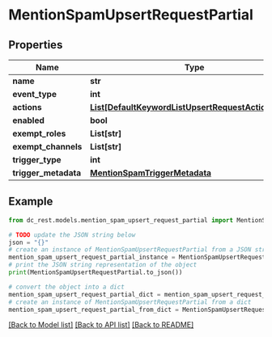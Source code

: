 # MentionSpamUpsertRequestPartial


## Properties

Name | Type | Description | Notes
------------ | ------------- | ------------- | -------------
**name** | **str** |  | [optional] 
**event_type** | **int** |  | [optional] 
**actions** | [**List[DefaultKeywordListUpsertRequestActionsInner]**](DefaultKeywordListUpsertRequestActionsInner.md) |  | [optional] 
**enabled** | **bool** |  | [optional] 
**exempt_roles** | **List[str]** |  | [optional] 
**exempt_channels** | **List[str]** |  | [optional] 
**trigger_type** | **int** |  | [optional] 
**trigger_metadata** | [**MentionSpamTriggerMetadata**](MentionSpamTriggerMetadata.md) |  | [optional] 

## Example

```python
from dc_rest.models.mention_spam_upsert_request_partial import MentionSpamUpsertRequestPartial

# TODO update the JSON string below
json = "{}"
# create an instance of MentionSpamUpsertRequestPartial from a JSON string
mention_spam_upsert_request_partial_instance = MentionSpamUpsertRequestPartial.from_json(json)
# print the JSON string representation of the object
print(MentionSpamUpsertRequestPartial.to_json())

# convert the object into a dict
mention_spam_upsert_request_partial_dict = mention_spam_upsert_request_partial_instance.to_dict()
# create an instance of MentionSpamUpsertRequestPartial from a dict
mention_spam_upsert_request_partial_from_dict = MentionSpamUpsertRequestPartial.from_dict(mention_spam_upsert_request_partial_dict)
```
[[Back to Model list]](../README.md#documentation-for-models) [[Back to API list]](../README.md#documentation-for-api-endpoints) [[Back to README]](../README.md)


